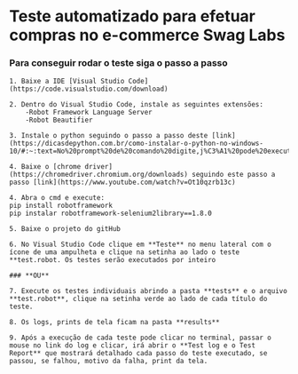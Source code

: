# Teste automatizado para efetuar compras no e-commerce Swag Labs

### Para conseguir rodar o teste siga o passo a passo
    1. Baixe a IDE [Visual Studio Code](https://code.visualstudio.com/download)

    2. Dentro do Visual Studio Code, instale as seguintes extensões:
        -Robot Framework Language Server
        -Robot Beautifier
    
    3. Instale o python seguindo o passo a passo deste [link](https://dicasdepython.com.br/como-instalar-o-python-no-windows-10/#:~:text=No%20prompt%20de%20comando%20digite,j%C3%A1%20pode%20executar%20comandos%20python.)

    4. Baixe o [chrome driver](https://chromedriver.chromium.org/downloads) seguindo este passo a passo [link](https://www.youtube.com/watch?v=Ot10qzrb13c)

    4. Abra o cmd e execute:
    pip install robotframework
    pip instalar robotframework-selenium2library==1.8.0

    5. Baixe o projeto do gitHub

    6. No Visual Studio Code clique em **Teste** no menu lateral com o ícone de uma ampulheta e clique na setinha ao lado o teste **test.robot. Os testes serão executados por inteiro 
    
    ### **OU**

    7. Execute os testes individuais abrindo a pasta **tests** e o arquivo **test.robot**, clique na setinha verde ao lado de cada título do teste.

    8. Os logs, prints de tela ficam na pasta **results**

    9. Após a execução de cada teste pode clicar no terminal, passar o mouse no link do log e clicar, irá abrir o **Test log e o Test Report** que mostrará detalhado cada passo do teste executado, se passou, se falhou, motivo da falha, print da tela.
    